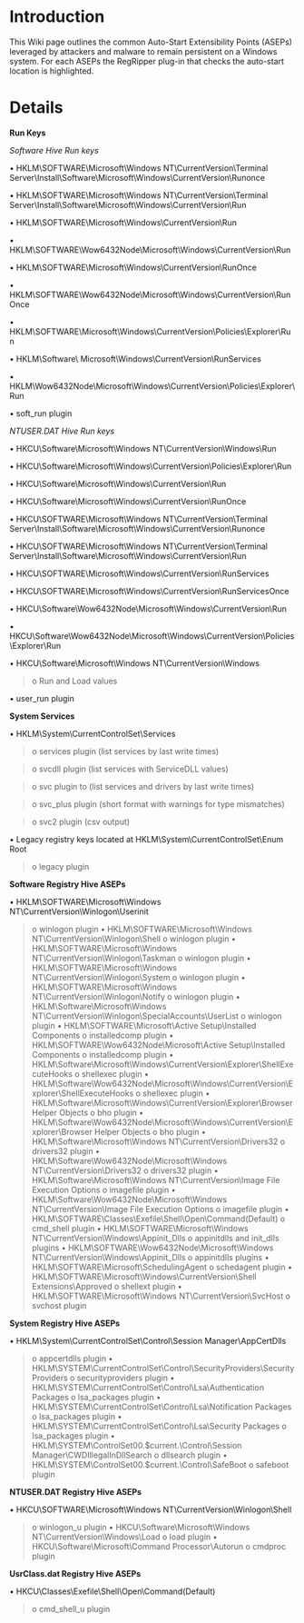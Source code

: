 # Introduction #

This Wiki page outlines the common Auto-Start Extensibility Points (ASEPs) leveraged by attackers and malware to remain persistent on a Windows system. For each ASEPs the RegRipper plug-in that checks the auto-start location is highlighted.

# Details #

**Run Keys**

_Software Hive Run keys_

• HKLM\SOFTWARE\Microsoft\Windows NT\CurrentVersion\Terminal Server\Install\Software\Microsoft\Windows\CurrentVersion\Runonce

• HKLM\SOFTWARE\Microsoft\Windows NT\CurrentVersion\Terminal Server\Install\Software\Microsoft\Windows\CurrentVersion\Run

• HKLM\SOFTWARE\Microsoft\Windows\CurrentVersion\Run

• HKLM\SOFTWARE\Wow6432Node\Microsoft\Windows\CurrentVersion\Run

• HKLM\SOFTWARE\Microsoft\Windows\CurrentVersion\RunOnce

• HKLM\SOFTWARE\Wow6432Node\Microsoft\Windows\CurrentVersion\RunOnce

• HKLM\SOFTWARE\Microsoft\Windows\CurrentVersion\Policies\Explorer\Run

• HKLM\Software\ Microsoft\Windows\CurrentVersion\RunServices

• HKLM\Wow6432Node\Microsoft\Windows\CurrentVersion\Policies\Explorer\Run

• soft\_run plugin

_NTUSER.DAT Hive Run keys_

• HKCU\Software\Microsoft\Windows NT\CurrentVersion\Windows\Run

• HKCU\Software\Microsoft\Windows\CurrentVersion\Policies\Explorer\Run

• HKCU\Software\Microsoft\Windows\CurrentVersion\Run

• HKCU\Software\Microsoft\Windows\CurrentVersion\RunOnce

• HKCU\SOFTWARE\Microsoft\Windows NT\CurrentVersion\Terminal Server\Install\Software\Microsoft\Windows\CurrentVersion\Runonce

• HKCU\SOFTWARE\Microsoft\Windows NT\CurrentVersion\Terminal Server\Install\Software\Microsoft\Windows\CurrentVersion\Run

• HKCU\SOFTWARE\Microsoft\Windows\CurrentVersion\RunServices

• HKCU\SOFTWARE\Microsoft\Windows\CurrentVersion\RunServicesOnce

• HKCU\Software\Wow6432Node\Microsoft\Windows\CurrentVersion\Run

• HKCU\Software\Wow6432Node\Microsoft\Windows\CurrentVersion\Policies\Explorer\Run

• HKCU\Software\Microsoft\Windows NT\CurrentVersion\Windows

> o Run and Load values

• user\_run plugin


**System Services**

• HKLM\System\CurrentControlSet\Services

> o services plugin (list services by last write times)

> o svcdll plugin (list services with ServiceDLL values)

> o svc plugin to (list services and drivers by last write times)

> o svc\_plus plugin (short format with warnings for type mismatches)

> o svc2 plugin (csv output)

• Legacy registry keys located at HKLM\System\CurrentControlSet\Enum Root

> o legacy plugin


**Software Registry Hive ASEPs**

• HKLM\SOFTWARE\Microsoft\Windows NT\CurrentVersion\Winlogon\Userinit
> o winlogon plugin
• HKLM\SOFTWARE\Microsoft\Windows NT\CurrentVersion\Winlogon\Shell
> o winlogon plugin
• HKLM\SOFTWARE\Microsoft\Windows NT\CurrentVersion\Winlogon\Taskman
> o winlogon plugin
• HKLM\SOFTWARE\Microsoft\Windows NT\CurrentVersion\Winlogon\System
> o winlogon plugin
• HKLM\SOFTWARE\Microsoft\Windows NT\CurrentVersion\Winlogon\Notify
> o winlogon plugin
• HKLM\Software\Microsoft\Windows NT\CurrentVersion\Winlogon\SpecialAccounts\UserList
> o winlogon plugin
• HKLM\SOFTWARE\Microsoft\Active Setup\Installed Components
> o installedcomp plugin
• HKLM\SOFTWARE\Wow6432Node\Microsoft\Active Setup\Installed Components
> o installedcomp plugin
• HKLM\Software\Microsoft\Windows\CurrentVersion\Explorer\ShellExecuteHooks
> o shellexec plugin
• HKLM\Software\Wow6432Node\Microsoft\Windows\CurrentVersion\Explorer\ShellExecuteHooks
> o shellexec plugin
• HKLM\Software\Microsoft\Windows\CurrentVersion\Explorer\Browser Helper Objects
> o bho plugin
• HKLM\Software\Wow6432Node\Microsoft\Windows\CurrentVersion\Explorer\Browser Helper Objects
> o bho plugin
• HKLM\Software\Microsoft\Windows NT\CurrentVersion\Drivers32
> o drivers32 plugin
• HKLM\Software\Wow6432Node\Microsoft\Windows NT\CurrentVersion\Drivers32
> o drivers32 plugin
• HKLM\Software\Microsoft\Windows NT\CurrentVersion\Image File Execution Options
> o imagefile plugin
• HKLM\Software\Wow6432Node\Microsoft\Windows NT\CurrentVersion\Image File Execution Options
> o imagefile plugin
• HKLM\SOFTWARE\Classes\Exefile\Shell\Open\Command\(Default)
> o cmd\_shell plugin
• HKLM\SOFTWARE\Microsoft\Windows NT\CurrentVersion\Windows\Appinit\_Dlls
> o appinitdlls and init\_dlls plugins
• HKLM\SOFTWARE\Wow6432Node\Microsoft\Windows NT\CurrentVersion\Windows\Appinit\_Dlls
> o appinitdlls plugins
• HKLM\SOFTWARE\Microsoft\SchedulingAgent
> o schedagent plugin
• HKLM\SOFTWARE\Microsoft\Windows\CurrentVersion\Shell Extensions\Approved
> o shellext plugin
• HKLM\SOFTWARE\Microsoft\Windows NT\CurrentVersion\SvcHost
> o svchost plugin


**System Registry Hive ASEPs**

• HKLM\System\CurrentControlSet\Control\Session Manager\AppCertDlls
> o appcertdlls plugin
• HKLM\SYSTEM\CurrentControlSet\Control\SecurityProviders\SecurityProviders
> o securityproviders plugin
• HKLM\SYSTEM\CurrentControlSet\Control\Lsa\Authentication Packages
> o lsa\_packages plugin
• HKLM\SYSTEM\CurrentControlSet\Control\Lsa\Notification Packages
> o lsa\_packages plugin
• HKLM\SYSTEM\CurrentControlSet\Control\Lsa\Security Packages
> o lsa\_packages plugin
• HKLM\SYSTEM\ControlSet00.$current.\Control\Session Manager\CWDIllegalInDllSearch
> o dllsearch plugin
• HKLM\SYSTEM\ControlSet00.$current.\Control\SafeBoot
> o safeboot plugin


**NTUSER.DAT Registry Hive ASEPs**

• HKCU\SOFTWARE\Microsoft\Windows NT\CurrentVersion\Winlogon\Shell
> o winlogon\_u plugin
• HKCU\Software\Microsoft\Windows NT\CurrentVersion\Windows\Load
> o load plugin
• HKCU\Software\Microsoft\Command Processor\Autorun
> o cmdproc plugin


**UsrClass.dat Registry Hive ASEPs**

• HKCU\Classes\Exefile\Shell\Open\Command\(Default)
> o cmd\_shell\_u plugin